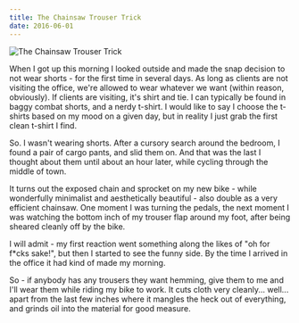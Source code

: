 ```yaml
---
title: The Chainsaw Trouser Trick
date: 2016-06-01
---
```


![The Chainsaw Trouser Trick](https://source.unsplash.com/DWyRC2juMgs/1600x900)

When I got up this morning I looked outside and made the snap decision to not  wear shorts - for the first time in several days. As long as clients are not visiting the office, we're allowed to wear whatever we want (within reason, obviously). If clients are visiting, it's shirt and tie. I can typically be found in baggy combat shorts, and a nerdy t-shirt. I would like to say I choose the t-shirts based on my mood on a given day, but in reality I just grab the first clean t-shirt I find.

So. I wasn't wearing shorts. After a cursory search around the bedroom, I found a pair of cargo pants, and slid them on. And that was the last I thought about them until about an hour later, while cycling through the middle of town.

It turns out the exposed chain and sprocket on my new bike - while wonderfully minimalist and aesthetically beautiful - also double as a very efficient chainsaw. One moment I was turning the pedals, the next moment I was watching the bottom inch of my trouser flap around my foot, after being sheared cleanly off by the bike.

I will admit - my first reaction went something along the likes of "oh for f*cks sake!", but then I started to see the funny side. By the time I arrived in the office it had kind of made my morning.

So - if anybody has any trousers they want hemming, give them to me and I'll wear them while riding my bike to work. It cuts cloth very cleanly... well... apart from the last few inches where it mangles the heck out of everything, and grinds oil into the material for good measure.